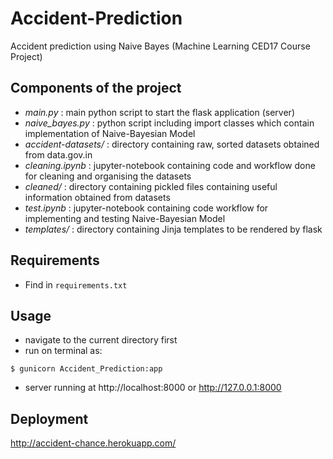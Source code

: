 # Accident-Prediction
Accident prediction using Naive Bayes (Machine Learning CED17 Course Project)

## Components of the project
- *main.py* : main python script to start the flask application (server)
- *naive_bayes.py* : python script including import classes which contain implementation of Naive-Bayesian Model
- *accident-datasets/* : directory containing raw, sorted datasets obtained from data.gov.in
- *cleaning.ipynb* : jupyter-notebook containing code and workflow done for cleaning and organising the datasets
- *cleaned/* : directory containing pickled files containing useful information obtained from datasets
- *test.ipynb* : jupyter-notebook containing code workflow for implementing and testing Naive-Bayesian Model
- *templates/* : directory containing Jinja templates to be rendered by flask

## Requirements
- Find in `requirements.txt`

## Usage
- navigate to the current directory first
- run on terminal as:
```
$ gunicorn Accident_Prediction:app
```
- server running at http://localhost:8000 or http://127.0.0.1:8000

## Deployment
http://accident-chance.herokuapp.com/
